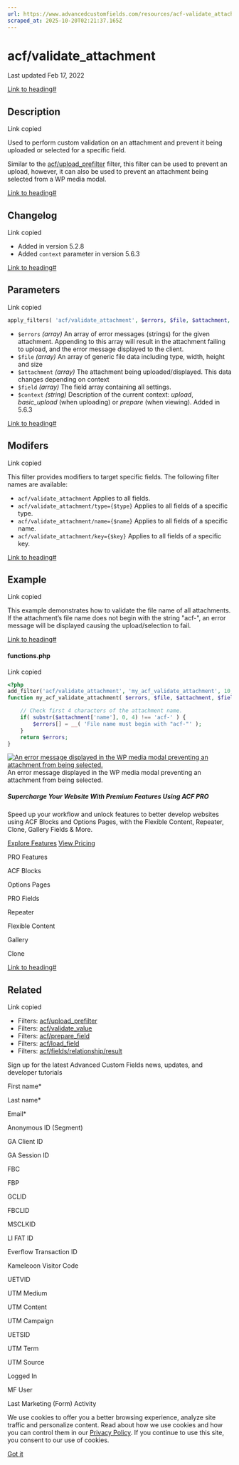 ```yaml
---
url: https://www.advancedcustomfields.com/resources/acf-validate_attachment
scraped_at: 2025-10-20T02:21:37.165Z
---
```


# acf/validate\_attachment

Last updated Feb 17, 2022

[Link to heading#](https://www.advancedcustomfields.com/resources/acf-validate_attachment/#description)

## Description

Link copied

Used to perform custom validation on an attachment and prevent it being uploaded or selected for a specific field.

Similar to the [acf/upload\_prefilter](https://www.advancedcustomfields.com/resources/acf-upload_prefilter/) filter, this filter can be used to prevent an upload, however, it can also be used to prevent an attachment being selected from a WP media modal.

[Link to heading#](https://www.advancedcustomfields.com/resources/acf-validate_attachment/#changelog)

## Changelog

Link copied

- Added in version 5.2.8
- Added `context` parameter in version 5.6.3

[Link to heading#](https://www.advancedcustomfields.com/resources/acf-validate_attachment/#parameters)

## Parameters

Link copied

```php
apply_filters( 'acf/validate_attachment', $errors, $file, $attachment, $field, $context );
```

- `$errors` _(array)_ An array of error messages (strings) for the given attachment. Appending to this array will result in the attachment failing to upload, and the error message displayed to the client.
- `$file` _(array)_ An array of generic file data including type, width, height and size
- `$attachment` _(array)_ The attachment being uploaded/displayed. This data changes depending on context
- `$field` _(array)_ The field array containing all settings.
- `$context` _(string)_ Description of the current context: _upload_, _basic\_upload_ (when uploading) or _prepare_ (when viewing). Added in 5.6.3

[Link to heading#](https://www.advancedcustomfields.com/resources/acf-validate_attachment/#modifers)

## Modifers

Link copied

This filter provides modifiers to target specific fields. The following filter names are available:

- `acf/validate_attachment` Applies to all fields.
- `acf/validate_attachment/type={$type}` Applies to all fields of a specific type.
- `acf/validate_attachment/name={$name}` Applies to all fields of a specific name.
- `acf/validate_attachment/key={$key}` Applies to all fields of a specific key.

[Link to heading#](https://www.advancedcustomfields.com/resources/acf-validate_attachment/#example)

## Example

Link copied

This example demonstrates how to validate the file name of all attachments. If the attachment’s file name does not begin with the string "acf-", an error message will be displayed causing the upload/selection to fail.

[Link to heading#](https://www.advancedcustomfields.com/resources/acf-validate_attachment/#functionsphp)

#### functions.php

Link copied

```php
<?php
add_filter('acf/validate_attachment', 'my_acf_validate_attachment', 10, 5);
function my_acf_validate_attachment( $errors, $file, $attachment, $field, $context ){

    // Check first 4 characters of the attachment name.
    if( substr($attachment['name'], 0, 4) !== 'acf-' ) {
        $errors[] = __( 'File name must begin with "acf-"' );
    }
    return $errors;
}
```

[![An error message displayed in the WP media modal preventing an attachment from being selected.](https://www.advancedcustomfields.com-content/uploads/2017/08/acf-validate-attachment-screenshot.png)](https://www.advancedcustomfields.com-content/uploads/2017/08/acf-validate-attachment-screenshot.png) An error message displayed in the WP media modal preventing an attachment from being selected.

##### Supercharge Your Website With Premium Features Using ACF PRO

Speed up your workflow and unlock features to better develop websites using ACF Blocks and Options Pages, with the Flexible Content, Repeater,
Clone, Gallery Fields & More.


[Explore Features](https://www.advancedcustomfields.com/pro/) [View Pricing](https://www.advancedcustomfields.com/pro/#pricing-table/)

PRO Features

ACF Blocks

Options Pages

PRO Fields

Repeater

Flexible Content

Gallery

Clone

[Link to heading#](https://www.advancedcustomfields.com/resources/acf-validate_attachment/#related)

## Related

Link copied

- Filters: [acf/upload\_prefilter](https://www.advancedcustomfields.com/resources/acf-upload_prefilter/)
- Filters: [acf/validate\_value](https://www.advancedcustomfields.com/resources/acf-validate_value/)
- Filters: [acf/prepare\_field](https://www.advancedcustomfields.com/resources/acf-prepare_field/)
- Filters: [acf/load\_field](https://www.advancedcustomfields.com/resources/acf-load_field/)
- Filters: [acf/fields/relationship/result](https://www.advancedcustomfields.com/resources/acf-fields-relationship-result/)

Sign up for the latest Advanced Custom Fields news, updates, and developer tutorials

First name\*

Last name\*

Email\*

Anonymous ID (Segment)

GA Client ID

GA Session ID

FBC

FBP

GCLID

FBCLID

MSCLKID

LI FAT ID

Everflow Transaction ID

Kameleoon Visitor Code

UETVID

UTM Medium

UTM Content

UTM Campaign

UETSID

UTM Term

UTM Source

Logged In

MF User

Last Marketing (Form) Activity

We use cookies to offer you a better browsing experience, analyze site traffic and personalize content. Read about how we use cookies and how you can control them in our [Privacy Policy](https://wpengine.com/legal/privacy/). If you continue to use this site, you consent to our use of cookies.

[Got it](https://www.advancedcustomfields.com/resources/acf-validate_attachment/#)